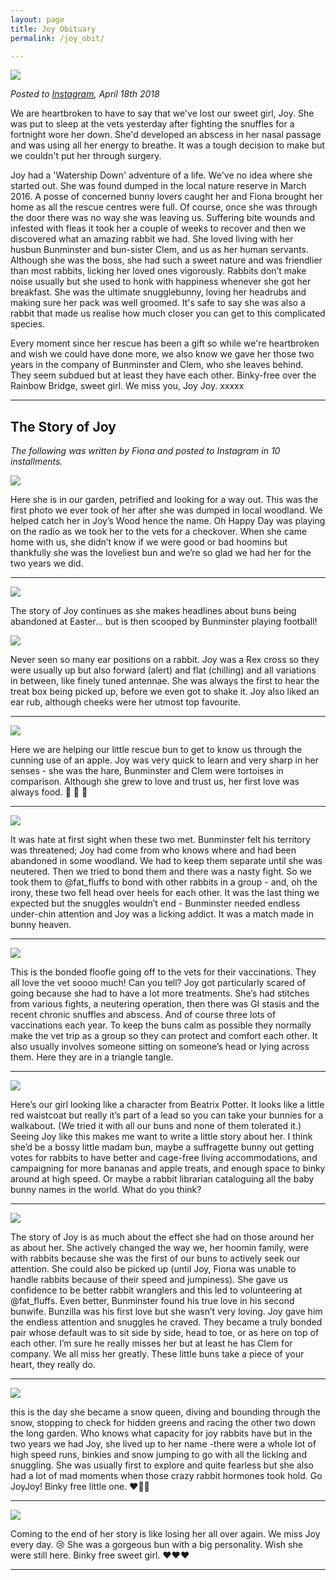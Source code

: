 ```yaml
---
layout: page
title: Joy Obituary
permalink: /joy_obit/

---
```


![](../images/joy_rainbow.jpg)

*Posted to [Instagram](https://www.instagram.com/p/BhukmXGAT8G/), April 18th 2018*

We are heartbroken to have to say that we've lost our sweet girl, Joy. She was put to sleep at the vets yesterday after fighting the snuffles for a fortnight wore her down. She'd developed an abscess in her nasal passage and was using all her energy to breathe. It was a tough decision to make but we couldn't put her through surgery. 

Joy had a 'Watership Down' adventure of a life. We've no idea where she started out. She was found dumped in the local nature reserve in March 2016. A posse of concerned bunny lovers caught her and Fiona brought her home as all the rescue centres were full. Of course, once she was through the door there was no way she was leaving us. Suffering bite wounds and infested with fleas it took her a couple of weeks to recover and then we discovered what an amazing rabbit we had. 
She loved living with her husbun Bunminster and bun-sister Clem, and us as her human servants. Although she was the boss, she had such a sweet nature and was friendlier than most rabbits, licking her loved ones vigorously. Rabbits don’t make noise usually but she used to honk with happiness whenever she got her breakfast. She was the ultimate snugglebunny, loving her headrubs and making sure her pack was well groomed. It's safe to say she was also a rabbit that made us realise how much closer you can get to this complicated species.

Every moment since her rescue has been a gift so while we're heartbroken and wish we could have done more, we also know we gave her those two years in the company of Bunminster and Clem, who she leaves behind. They seem subdued but at least they have each other. Binky-free over the Rainbow Bridge, sweet girl. We miss you, Joy Joy. xxxxx

***

## The Story of Joy

*The following was written by Fiona and posted to Instagram in 10 installments.* 

![](../images/joy_obit_1.jpg)

Here she is in our garden, petrified and looking for a way out. This was the first photo we ever took of her after she was dumped in local woodland. We helped catch her in Joy’s Wood hence the name. Oh Happy Day was playing on the radio as we took her to the vets for a checkover. When she came home with us, she didn’t know if we were good or bad hoomins but thankfully she was the loveliest bun and we’re so glad we had her for the two years we did.

***

![](../images/joy_obit_2.jpg)

The story of Joy continues as she makes headlines about buns being abandoned at Easter... but is then scooped by Bunminster playing football!

![](../images/joy_obit_3.jpg)

Never seen so many ear positions on a rabbit. Joy was a Rex cross so they were usually up but also forward (alert) and flat (chilling) and all variations in between, like finely tuned antennae. She was always the first to hear the treat box being picked up, before we even got to shake it. Joy also liked an ear rub, although cheeks were her utmost top favourite.

***

![](../images/joy_obit_4.jpg)

Here we are helping our little rescue bun to get to know us through the cunning use of an apple. Joy was very quick to learn and very sharp in her senses - she was the hare, Bunminster and Clem were tortoises in comparison. Although she grew to love and trust us, her first love was always food. 🍏 🍎 🍌

***

![](../images/joy_obit_5.jpg)

It was hate at first sight when these two met. Bunminster felt his territory was threatened; Joy had come from who knows where and had been abandoned in some woodland. We had to keep them separate until she was neutered. Then we tried to bond them and there was a nasty fight. So we took them to @fat_fluffs to bond with other rabbits in a group - and, oh the irony, these two fell head over heels for each other. It was the last thing we expected but the snuggles wouldn’t end - Bunminster needed endless under-chin attention and Joy was a licking addict. It was a match made in bunny heaven.

***

![](../images/joy_obit_6.jpg)

This is the bonded floofle going off to the vets for their vaccinations. They all love the vet soooo much! Can you tell? Joy got particularly scared of going because she had to have a lot more treatments. She’s had stitches from various fights, a neutering operation, then there was GI stasis and the recent chronic snuffles and abscess. And of course three lots of vaccinations each year. To keep the buns calm as possible they normally make the vet trip as a group so they can protect and comfort each other. It also usually involves someone sitting on someone’s head or lying across them. Here they are in a triangle tangle.

***

![](../images/joy_obit_7.jpg)

Here’s our girl looking like a character from Beatrix Potter. It looks like a little red waistcoat but really it’s part of a lead so you can take your bunnies for a walkabout. (We tried it with all our buns and none of them tolerated it.) Seeing Joy like this makes me want to write a little story about her. I think she’d be a bossy little madam bun, maybe a suffragette bunny out getting votes for rabbits to have better and cage-free living accommodations, and campaigning for more bananas and apple treats, and enough space to binky around at high speed. Or maybe a rabbit librarian cataloguing all the baby bunny names in the world. What do you think?

***

![](../images/joy_obit_8.jpg)

The story of Joy is as much about the effect she had on those around her as about her. She actively changed the way we, her hoomin family, were with rabbits because she was the first of our buns to actively seek our attention. She could also be picked up (until Joy, Fiona was unable to handle rabbits because of their speed and jumpiness). She gave us confidence to be better rabbit wranglers and this led to volunteering at @fat_fluffs. Even better, Bunminster found his true love in his second bunwife. Bunzilla was his first love but she wasn’t very loving. Joy gave him the endless attention and snuggles he craved. They became a truly bonded pair whose default was to sit side by side, head to toe, or as here on top of each other. I’m sure he really misses her but at least he has Clem for company. We all miss her greatly. These little buns take a piece of your heart, they really do.

***

![](../images/joy_obit_9.jpg)

this is the day she became a snow queen, diving and bounding through the snow, stopping to check for hidden greens and racing the other two down the long garden. Who knows what capacity for joy rabbits have but in the two years we had Joy, she lived up to her name -there were a whole lot of high speed runs, binkies and snow jumping to go with all the licking and snuggling. She was usually first to explore and quite fearless but she also had a lot of mad moments when those crazy rabbit hormones took hold. Go JoyJoy! Binky free little one. ❤️🌈🐰

***

![](../images/joy_obit_10.jpg)

Coming to the end of her story is like losing her all over again. We miss Joy every day. 😢 She was a gorgeous bun with a big personality. Wish she were still here. Binky free sweet girl. ❤️❤️❤️

***
